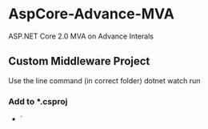 # AspCore-Advance-MVA
ASP.NET Core 2.0  MVA on Advance Interals

## Custom Middleware Project
Use the line command (in correct folder) dotnet watch run
### Add to *.csproj
* <DotNetCliToolReference Include="Microsoft.DotNet.Watcher.Tools" Version="2.0.0" /> `
